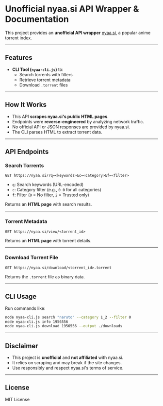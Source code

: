 # Unofficial nyaa.si API Wrapper & Documentation

This project provides an **unofficial API wrapper** [nyaa.si](https://nyaa.si), a popular anime torrent index.

---

## Features

- **CLI Tool (`nyaa-cli.js`)** to:
  - Search torrents with filters
  - Retrieve torrent metadata
  - Download `.torrent` files

---

## How It Works

- This API **scrapes nyaa.si's public HTML pages**.
- Endpoints were **reverse-engineered** by analyzing network traffic.
- No official API or JSON responses are provided by nyaa.si.
- The CLI parses HTML to extract torrent data.

---

## API Endpoints

### Search Torrents

```
GET https://nyaa.si/?q=<keywords>&c=<category>&f=<filter>
```

- `q`: Search keywords (URL-encoded)
- `c`: Category filter (e.g., `0_0` for all categories)
- `f`: Filter (`0` = No filter, `2` = Trusted only)

Returns an **HTML page** with search results.

---

### Torrent Metadata

```
GET https://nyaa.si/view/<torrent_id>
```

Returns an **HTML page** with torrent details.

---

### Download Torrent File

```
GET https://nyaa.si/download/<torrent_id>.torrent
```

Returns the `.torrent` file as binary data.

---

## CLI Usage

Run commands like:

```bash
node nyaa-cli.js search "naruto" --category 1_2 --filter 0
node nyaa-cli.js info 1956556
node nyaa-cli.js download 1956556 --output ./downloads
```

---

## Disclaimer

- This project is **unofficial** and **not affiliated** with nyaa.si.
- It relies on scraping and may break if the site changes.
- Use responsibly and respect nyaa.si's terms of service.

---

## License

MIT License
